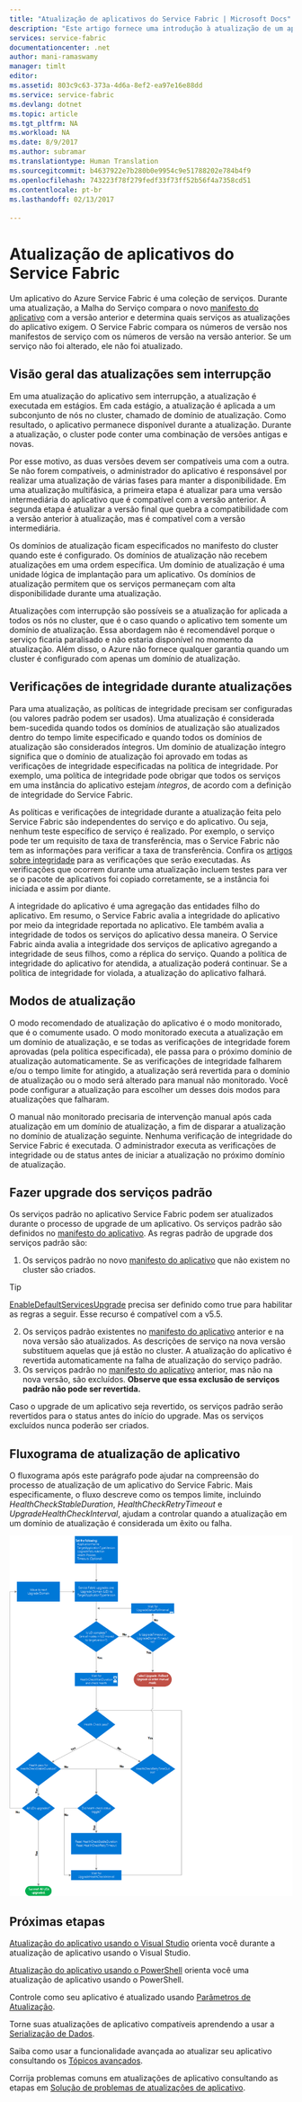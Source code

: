 ```yaml
---
title: "Atualização de aplicativos do Service Fabric | Microsoft Docs"
description: "Este artigo fornece uma introdução à atualização de um aplicativo do Service Fabric, incluindo a escolha de modos de atualização e execução de verificações de integridade."
services: service-fabric
documentationcenter: .net
author: mani-ramaswamy
manager: timlt
editor: 
ms.assetid: 803c9c63-373a-4d6a-8ef2-ea97e16e88dd
ms.service: service-fabric
ms.devlang: dotnet
ms.topic: article
ms.tgt_pltfrm: NA
ms.workload: NA
ms.date: 8/9/2017
ms.author: subramar
ms.translationtype: Human Translation
ms.sourcegitcommit: b4637922e7b280b0e9954c9e51788202e784b4f9
ms.openlocfilehash: 743223f78f279fedf33f73ff52b56f4a7358cd51
ms.contentlocale: pt-br
ms.lasthandoff: 02/13/2017

---
```

# <a name="service-fabric-application-upgrade"></a>Atualização de aplicativos do Service Fabric
Um aplicativo do Azure Service Fabric é uma coleção de serviços. Durante uma atualização, a Malha do Serviço compara o novo [manifesto do aplicativo](service-fabric-application-model.md#describe-an-application) com a versão anterior e determina quais serviços as atualizações do aplicativo exigem. O Service Fabric compara os números de versão nos manifestos de serviço com os números de versão na versão anterior. Se um serviço não foi alterado, ele não foi atualizado.

## <a name="rolling-upgrades-overview"></a>Visão geral das atualizações sem interrupção
Em uma atualização do aplicativo sem interrupção, a atualização é executada em estágios. Em cada estágio, a atualização é aplicada a um subconjunto de nós no cluster, chamado de domínio de atualização. Como resultado, o aplicativo permanece disponível durante a atualização. Durante a atualização, o cluster pode conter uma combinação de versões antigas e novas.

Por esse motivo, as duas versões devem ser compatíveis uma com a outra. Se não forem compatíveis, o administrador do aplicativo é responsável por realizar uma atualização de várias fases para manter a disponibilidade. Em uma atualização multifásica, a primeira etapa é atualizar para uma versão intermediária do aplicativo que é compatível com a versão anterior. A segunda etapa é atualizar a versão final que quebra a compatibilidade com a versão anterior à atualização, mas é compatível com a versão intermediária.

Os domínios de atualização ficam especificados no manifesto do cluster quando este é configurado. Os domínios de atualização não recebem atualizações em uma ordem específica. Um domínio de atualização é uma unidade lógica de implantação para um aplicativo. Os domínios de atualização permitem que os serviços permaneçam com alta disponibilidade durante uma atualização.

Atualizações com interrupção são possíveis se a atualização for aplicada a todos os nós no cluster, que é o caso quando o aplicativo tem somente um domínio de atualização. Essa abordagem não é recomendável porque o serviço ficaria paralisado e não estaria disponível no momento da atualização. Além disso, o Azure não fornece qualquer garantia quando um cluster é configurado com apenas um domínio de atualização.

## <a name="health-checks-during-upgrades"></a>Verificações de integridade durante atualizações
Para uma atualização, as políticas de integridade precisam ser configuradas (ou valores padrão podem ser usados). Uma atualização é considerada bem-sucedida quando todos os domínios de atualização são atualizados dentro do tempo limite especificado e quando todos os domínios de atualização são considerados íntegros.  Um domínio de atualização íntegro significa que o domínio de atualização foi aprovado em todas as verificações de integridade especificadas na política de integridade. Por exemplo, uma política de integridade pode obrigar que todos os serviços em uma instância do aplicativo estejam *íntegros*, de acordo com a definição de integridade do Service Fabric.

As políticas e verificações de integridade durante a atualização feita pelo Service Fabric são independentes do serviço e do aplicativo. Ou seja, nenhum teste específico de serviço é realizado.  Por exemplo, o serviço pode ter um requisito de taxa de transferência, mas o Service Fabric não tem as informações para verificar a taxa de transferência. Confira os [artigos sobre integridade](service-fabric-health-introduction.md) para as verificações que serão executadas. As verificações que ocorrem durante uma atualização incluem testes para ver se o pacote de aplicativos foi copiado corretamente, se a instância foi iniciada e assim por diante.

A integridade do aplicativo é uma agregação das entidades filho do aplicativo. Em resumo, o Service Fabric avalia a integridade do aplicativo por meio da integridade reportada no aplicativo. Ele também avalia a integridade de todos os serviços do aplicativo dessa maneira. O Service Fabric ainda avalia a integridade dos serviços de aplicativo agregando a integridade de seus filhos, como a réplica do serviço. Quando a política de integridade do aplicativo for atendida, a atualização poderá continuar. Se a política de integridade for violada, a atualização do aplicativo falhará.

## <a name="upgrade-modes"></a>Modos de atualização
O modo recomendado de atualização do aplicativo é o modo monitorado, que é o comumente usado. O modo monitorado executa a atualização em um domínio de atualização, e se todas as verificações de integridade forem aprovadas (pela política especificada), ele passa para o próximo domínio de atualização automaticamente.  Se as verificações de integridade falharem e/ou o tempo limite for atingido, a atualização será revertida para o domínio de atualização ou o modo será alterado para manual não monitorado. Você pode configurar a atualização para escolher um desses dois modos para atualizações que falharam. 

O manual não monitorado precisaria de intervenção manual após cada atualização em um domínio de atualização, a fim de disparar a atualização no domínio de atualização seguinte. Nenhuma verificação de integridade do Service Fabric é executada. O administrador executa as verificações de integridade ou de status antes de iniciar a atualização no próximo domínio de atualização.

## <a name="upgrade-default-services"></a>Fazer upgrade dos serviços padrão
Os serviços padrão no aplicativo Service Fabric podem ser atualizados durante o processo de upgrade de um aplicativo. Os serviços padrão são definidos no [manifesto do aplicativo](service-fabric-application-model.md#describe-an-application). As regras padrão de upgrade dos serviços padrão são:

1. Os serviços padrão no novo [manifesto do aplicativo](service-fabric-application-model.md#describe-an-application) que não existem no cluster são criados.
> [!TIP]
> [EnableDefaultServicesUpgrade](service-fabric-cluster-fabric-settings.md#fabric-settings-that-you-can-customize) precisa ser definido como true para habilitar as regras a seguir. Esse recurso é compatível com a v5.5.

2. Os serviços padrão existentes no [manifesto do aplicativo](service-fabric-application-model.md#describe-an-application) anterior e na nova versão são atualizados. As descrições de serviço na nova versão substituem aquelas que já estão no cluster. A atualização do aplicativo é revertida automaticamente na falha de atualização do serviço padrão.
3. Os serviços padrão no [manifesto do aplicativo](service-fabric-application-model.md#describe-an-application) anterior, mas não na nova versão, são excluídos. **Observe que essa exclusão de serviços padrão não pode ser revertida.**

Caso o upgrade de um aplicativo seja revertido, os serviços padrão serão revertidos para o status antes do início do upgrade. Mas os serviços excluídos nunca poderão ser criados.

## <a name="application-upgrade-flowchart"></a>Fluxograma de atualização de aplicativo
O fluxograma após este parágrafo pode ajudar na compreensão do processo de atualização de um aplicativo do Service Fabric. Mais especificamente, o fluxo descreve como os tempos limite, incluindo *HealthCheckStableDuration*, *HealthCheckRetryTimeout* e *UpgradeHealthCheckInterval*, ajudam a controlar quando a atualização em um domínio de atualização é considerada um êxito ou falha.

![O processo de atualização de um aplicativo a Malha do Serviço][image]

## <a name="next-steps"></a>Próximas etapas
[Atualização do aplicativo usando o Visual Studio](service-fabric-application-upgrade-tutorial.md) orienta você durante a atualização de aplicativo usando o Visual Studio.

[Atualização do aplicativo usando o PowerShell](service-fabric-application-upgrade-tutorial-powershell.md) orienta você uma atualização de aplicativo usando o PowerShell.

Controle como seu aplicativo é atualizado usando [Parâmetros de Atualização](service-fabric-application-upgrade-parameters.md).

Torne suas atualizações de aplicativo compatíveis aprendendo a usar a [Serialização de Dados](service-fabric-application-upgrade-data-serialization.md).

Saiba como usar a funcionalidade avançada ao atualizar seu aplicativo consultando os [Tópicos avançados](service-fabric-application-upgrade-advanced.md).

Corrija problemas comuns em atualizações de aplicativo consultando as etapas em [Solução de problemas de atualizações de aplicativo](service-fabric-application-upgrade-troubleshooting.md).

[image]: media/service-fabric-application-upgrade/service-fabric-application-upgrade-flowchart.png

